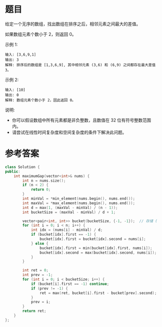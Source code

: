 # 题目
给定一个无序的数组，找出数组在排序之后，相邻元素之间最大的差值。

如果数组元素个数小于 2，则返回 0。

示例 1:

    输入: [3,6,9,1]
    输出: 3
    解释: 排序后的数组是 [1,3,6,9], 其中相邻元素 (3,6) 和 (6,9) 之间都存在最大差值 3。
示例 2:

    输入: [10]
    输出: 0
    解释: 数组元素个数小于 2，因此返回 0。
说明:

* 你可以假设数组中所有元素都是非负整数，且数值在 32 位有符号整数范围内。
* 请尝试在线性时间复杂度和空间复杂度的条件下解决此问题。

# 参考答案
```c++
class Solution {
public:
    int maximumGap(vector<int>& nums) {
        int n = nums.size();
        if (n < 2) {
            return 0;
        }
        int minVal = *min_element(nums.begin(), nums.end());
        int maxVal = *max_element(nums.begin(), nums.end());
        int d = max(1, (maxVal - minVal) / (n - 1));
        int bucketSize = (maxVal - minVal) / d + 1;

        vector<pair<int, int>> bucket(bucketSize, {-1, -1});  // 存储 (桶内最小值，桶内最大值) 对，(-1, -1) 表示该桶是空的
        for (int i = 0; i < n; i++) {
            int idx = (nums[i] - minVal) / d;
            if (bucket[idx].first == -1) {
                bucket[idx].first = bucket[idx].second = nums[i];
            } else {
                bucket[idx].first = min(bucket[idx].first, nums[i]);
                bucket[idx].second = max(bucket[idx].second, nums[i]);
            }
        }

        int ret = 0;
        int prev = -1;
        for (int i = 0; i < bucketSize; i++) {
            if (bucket[i].first == -1) continue;
            if (prev != -1) {
                ret = max(ret, bucket[i].first - bucket[prev].second);
            }
            prev = i;
        }
        return ret;
    }
};
